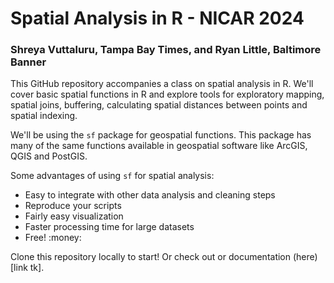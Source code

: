 # Spatial Analysis in R - NICAR 2024
### Shreya Vuttaluru, Tampa Bay Times, and Ryan Little, Baltimore Banner

This GitHub repository accompanies a class on spatial analysis in R. We'll cover basic spatial functions in R and explore tools for exploratory mapping, spatial joins, buffering, calculating spatial distances between points and spatial indexing.

We'll be using the `sf` package for geospatial functions. This package has many of the same functions available in geospatial software like ArcGIS, QGIS and PostGIS. 

Some advantages of using `sf` for spatial analysis: 

* Easy to integrate with other data analysis and cleaning steps 
* Reproduce your scripts
* Fairly easy visualization
* Faster processing time for large datasets
* Free! :money: 

Clone this repository locally to start! Or check out or documentation (here)[link tk].